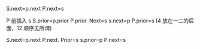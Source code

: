 S.next=p.next
P.next=s



P 前插入 s
S.prior=p.prior
P.prior. Next=s
s.next=p
P.prior=s
(4 放在一二的后面，12 顺序无所谓)

S.next=p.next
P.next. Prior=s
s.prior=p
P.next=s


